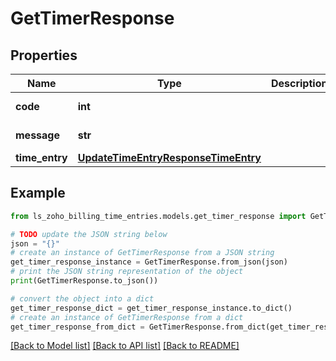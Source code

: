 # GetTimerResponse


## Properties

Name | Type | Description | Notes
------------ | ------------- | ------------- | -------------
**code** | **int** |  | [optional] [readonly] 
**message** | **str** |  | [optional] [readonly] 
**time_entry** | [**UpdateTimeEntryResponseTimeEntry**](UpdateTimeEntryResponseTimeEntry.md) |  | [optional] 

## Example

```python
from ls_zoho_billing_time_entries.models.get_timer_response import GetTimerResponse

# TODO update the JSON string below
json = "{}"
# create an instance of GetTimerResponse from a JSON string
get_timer_response_instance = GetTimerResponse.from_json(json)
# print the JSON string representation of the object
print(GetTimerResponse.to_json())

# convert the object into a dict
get_timer_response_dict = get_timer_response_instance.to_dict()
# create an instance of GetTimerResponse from a dict
get_timer_response_from_dict = GetTimerResponse.from_dict(get_timer_response_dict)
```
[[Back to Model list]](../README.md#documentation-for-models) [[Back to API list]](../README.md#documentation-for-api-endpoints) [[Back to README]](../README.md)


